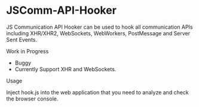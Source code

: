 # JSComm-API-Hooker
JS Communication API Hooker can be used to hook all communication APIs including XHR/XHR2, WebSockets, WebWorkers, PostMessage and Server Sent Events.

Work in Progress

* Buggy
* Currently Support XHR and WebSockets.

Usage

Inject hook.js into the web application that you need to analyze and check the browser console.
